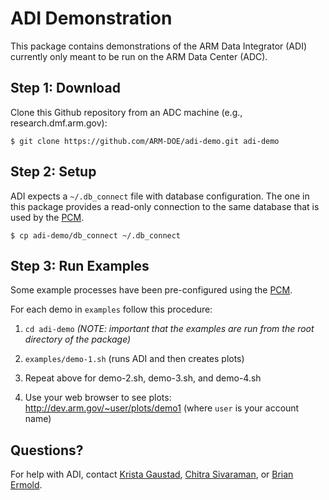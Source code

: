 # ADI Demonstration

This package contains demonstrations of the ARM Data Integrator (ADI) currently only meant to be run on the ARM Data Center (ADC).

## Step 1: Download

Clone this Github repository from an ADC machine (e.g., research.dmf.arm.gov):

```
$ git clone https://github.com/ARM-DOE/adi-demo.git adi-demo
```

## Step 2: Setup

ADI expects a `~/.db_connect` file with database configuration.  The one in this package provides a read-only connection to the same database that is used by the [PCM](https://engineering.arm.gov/pcm).

```
$ cp adi-demo/db_connect ~/.db_connect
```

## Step 3: Run Examples

Some example processes have been pre-configured using the [PCM](https://engineering.arm.gov/pcm).

For each demo in `examples` follow this procedure:

1. `cd adi-demo` *(NOTE: important that the examples are run from the root directory of the package)*

1. `examples/demo-1.sh` (runs ADI and then creates plots)

1. Repeat above for demo-2.sh, demo-3.sh, and demo-4.sh

1. Use your web browser to see plots: http://dev.arm.gov/~user/plots/demo1 (where `user` is your account name)

## Questions?

For help with ADI, contact [Krista Gaustad](mailto:krista.gaustad@pnnl.gov), [Chitra Sivaraman](mailto:chitra.sivaraman@pnnl.gov), or [Brian Ermold](mailto:brian.ermold@pnnl.gov).